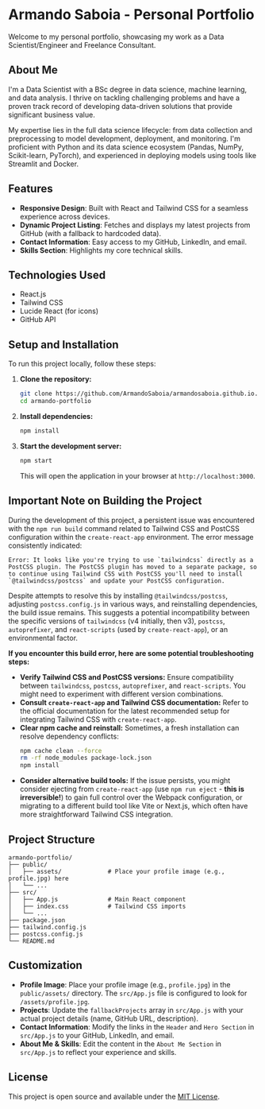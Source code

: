 # Armando Saboia - Personal Portfolio

Welcome to my personal portfolio, showcasing my work as a Data Scientist/Engineer and Freelance Consultant.

## About Me

I'm a Data Scientist with a BSc degree in data science, machine learning, and data analysis. I thrive on tackling challenging problems and have a proven track record of developing data-driven solutions that provide significant business value.

My expertise lies in the full data science lifecycle: from data collection and preprocessing to model development, deployment, and monitoring. I'm proficient with Python and its data science ecosystem (Pandas, NumPy, Scikit-learn, PyTorch), and experienced in deploying models using tools like Streamlit and Docker.

## Features

- **Responsive Design**: Built with React and Tailwind CSS for a seamless experience across devices.
- **Dynamic Project Listing**: Fetches and displays my latest projects from GitHub (with a fallback to hardcoded data).
- **Contact Information**: Easy access to my GitHub, LinkedIn, and email.
- **Skills Section**: Highlights my core technical skills.

## Technologies Used

- React.js
- Tailwind CSS
- Lucide React (for icons)
- GitHub API

## Setup and Installation

To run this project locally, follow these steps:

1.  **Clone the repository:**
    ```bash
    git clone https://github.com/ArmandoSaboia/armandosaboia.github.io.git
    cd armando-portfolio
    ```

2.  **Install dependencies:**
    ```bash
    npm install
    ```

3.  **Start the development server:**
    ```bash
    npm start
    ```
    This will open the application in your browser at `http://localhost:3000`.

## Important Note on Building the Project

During the development of this project, a persistent issue was encountered with the `npm run build` command related to Tailwind CSS and PostCSS configuration within the `create-react-app` environment. The error message consistently indicated:

```
Error: It looks like you're trying to use `tailwindcss` directly as a PostCSS plugin. The PostCSS plugin has moved to a separate package, so to continue using Tailwind CSS with PostCSS you'll need to install `@tailwindcss/postcss` and update your PostCSS configuration.
```

Despite attempts to resolve this by installing `@tailwindcss/postcss`, adjusting `postcss.config.js` in various ways, and reinstalling dependencies, the build issue remains. This suggests a potential incompatibility between the specific versions of `tailwindcss` (v4 initially, then v3), `postcss`, `autoprefixer`, and `react-scripts` (used by `create-react-app`), or an environmental factor.

**If you encounter this build error, here are some potential troubleshooting steps:**

-   **Verify Tailwind CSS and PostCSS versions:** Ensure compatibility between `tailwindcss`, `postcss`, `autoprefixer`, and `react-scripts`. You might need to experiment with different version combinations.
-   **Consult `create-react-app` and Tailwind CSS documentation:** Refer to the official documentation for the latest recommended setup for integrating Tailwind CSS with `create-react-app`.
-   **Clear npm cache and reinstall:** Sometimes, a fresh installation can resolve dependency conflicts:
    ```bash
    npm cache clean --force
    rm -rf node_modules package-lock.json
    npm install
    ```
-   **Consider alternative build tools:** If the issue persists, you might consider ejecting from `create-react-app` (use `npm run eject` - **this is irreversible!**) to gain full control over the Webpack configuration, or migrating to a different build tool like Vite or Next.js, which often have more straightforward Tailwind CSS integration.

## Project Structure

```
armando-portfolio/
├── public/
│   ├── assets/             # Place your profile image (e.g., profile.jpg) here
│   └── ...
├── src/
│   ├── App.js              # Main React component
│   ├── index.css           # Tailwind CSS imports
│   └── ...
├── package.json
├── tailwind.config.js
├── postcss.config.js
└── README.md
```

## Customization

-   **Profile Image**: Place your profile image (e.g., `profile.jpg`) in the `public/assets/` directory. The `src/App.js` file is configured to look for `/assets/profile.jpg`.
-   **Projects**: Update the `fallbackProjects` array in `src/App.js` with your actual project details (name, GitHub URL, description).
-   **Contact Information**: Modify the links in the `Header` and `Hero Section` in `src/App.js` to your GitHub, LinkedIn, and email.
-   **About Me & Skills**: Edit the content in the `About Me Section` in `src/App.js` to reflect your experience and skills.

## License

This project is open source and available under the [MIT License](LICENSE).